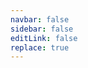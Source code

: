 ```yaml
---
navbar: false
sidebar: false
editLink: false
replace: true
---
```

<script setup>
import { inBrowser, useRouter, withBase } from 'vitepress'
import { onMounted } from 'vue'

onMounted(() => {
  useRouter().go(withBase('/zh-CN/'))
})
</script>
